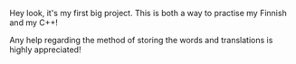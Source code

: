 Hey look, it's my first big project. This is both a way to practise my Finnish and my C++!

Any help regarding the method of storing the words and translations is highly appreciated!
